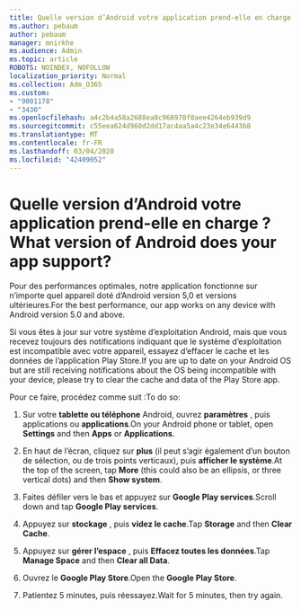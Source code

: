 ```yaml
---
title: Quelle version d’Android votre application prend-elle en charge ?
ms.author: pebaum
author: pebaum
manager: mnirkhe
ms.audience: Admin
ms.topic: article
ROBOTS: NOINDEX, NOFOLLOW
localization_priority: Normal
ms.collection: Adm_O365
ms.custom:
- "9001178"
- "3430"
ms.openlocfilehash: a4c2b4a58a2688ea8c968970f0aee4264eb939d9
ms.sourcegitcommit: c55eea624d960d2dd17ac4aa5a4c23e34e6443b8
ms.translationtype: MT
ms.contentlocale: fr-FR
ms.lasthandoff: 03/04/2020
ms.locfileid: "42409052"
---
```

# <a name="what-version-of-android-does-your-app-support"></a><span data-ttu-id="4b7ad-102">Quelle version d’Android votre application prend-elle en charge ?</span><span class="sxs-lookup"><span data-stu-id="4b7ad-102">What version of Android does your app support?</span></span>

<span data-ttu-id="4b7ad-103">Pour des performances optimales, notre application fonctionne sur n’importe quel appareil doté d’Android version 5,0 et versions ultérieures.</span><span class="sxs-lookup"><span data-stu-id="4b7ad-103">For the best performance, our app works on any device with Android version 5.0 and above.</span></span>

<span data-ttu-id="4b7ad-104">Si vous êtes à jour sur votre système d’exploitation Android, mais que vous recevez toujours des notifications indiquant que le système d’exploitation est incompatible avec votre appareil, essayez d’effacer le cache et les données de l’application Play Store.</span><span class="sxs-lookup"><span data-stu-id="4b7ad-104">If you are up to date on your Android OS but are still receiving notifications about the OS being incompatible with your device, please try to clear the cache and data of the Play Store app.</span></span>

<span data-ttu-id="4b7ad-105">Pour ce faire, procédez comme suit :</span><span class="sxs-lookup"><span data-stu-id="4b7ad-105">To do so:</span></span> 

1. <span data-ttu-id="4b7ad-106">Sur votre **tablette ou téléphone** Android, ouvrez **paramètres** , puis applications ou **applications**.</span><span class="sxs-lookup"><span data-stu-id="4b7ad-106">On your Android phone or tablet, open **Settings** and then **Apps** or **Applications**.</span></span>

2. <span data-ttu-id="4b7ad-107">En haut de l’écran, cliquez sur **plus** (il peut s’agir également d’un bouton de sélection, ou de trois points verticaux), puis **afficher le système**.</span><span class="sxs-lookup"><span data-stu-id="4b7ad-107">At the top of the screen, tap **More** (this could also be an ellipsis, or three vertical dots) and then **Show system**.</span></span> 

3. <span data-ttu-id="4b7ad-108">Faites défiler vers le bas et appuyez sur **Google Play services**.</span><span class="sxs-lookup"><span data-stu-id="4b7ad-108">Scroll down and tap **Google Play services**.</span></span> 

4. <span data-ttu-id="4b7ad-109">Appuyez sur **stockage** , puis **videz le cache**.</span><span class="sxs-lookup"><span data-stu-id="4b7ad-109">Tap **Storage** and then **Clear Cache**.</span></span> 

5. <span data-ttu-id="4b7ad-110">Appuyez sur **gérer l’espace** , puis **Effacez toutes les données**.</span><span class="sxs-lookup"><span data-stu-id="4b7ad-110">Tap **Manage Space** and then **Clear all Data**.</span></span> 

6. <span data-ttu-id="4b7ad-111">Ouvrez le **Google Play Store**.</span><span class="sxs-lookup"><span data-stu-id="4b7ad-111">Open the **Google Play Store**.</span></span> 

7. <span data-ttu-id="4b7ad-112">Patientez 5 minutes, puis réessayez.</span><span class="sxs-lookup"><span data-stu-id="4b7ad-112">Wait for 5 minutes, then try again.</span></span> 